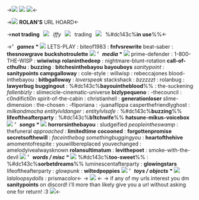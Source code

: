 ->![](https://cdn.discordapp.com/attachments/1128227441723314266/1130551195853914193/grey_gradient_1.png)
![](https://i.imgur.com/WDi8VHB.png)
![](https://media.discordapp.net/attachments/903364339464044575/1100876340409937940/C7ED3E13-9EDF-4440-ACD1-EF456FB85A0A.png)<-

->![](https://media.discordapp.net/attachments/903364339464044575/1088829092905885696/8ADB0D20-2CE8-48C0-9AF1-88A2E5E54EB1.gif) **ROLAN'S** URL HOARD<-

->**not trading**⠀![](https://media.discordapp.net/attachments/903364339464044575/1088986157699833908/CABE384B-4F2D-42E5-B013-334C7D9D1CD8.gif)⠀*iffy*⠀![](https://media.discordapp.net/attachments/903364339464044575/1088986157699833908/CABE384B-4F2D-42E5-B013-334C7D9D1CD8.gif)⠀trading⠀![](https://media.discordapp.net/attachments/903364339464044575/1088986157699833908/CABE384B-4F2D-42E5-B013-334C7D9D1CD8.gif)⠀%#dc143c%**in use**%%<-

->〞***games*** ❞ ![](https://media.discordapp.net/attachments/903364339464044575/1088986740192202914/A4B09613-A730-4408-85CA-41C436243334.gif)
LETS-PLAY : biteof1983 : **fnfvsrewrite**
beat-saber : **thesnowgrave**
**buckshotrouIette**
![](https://cdn.discordapp.com/attachments/1141217508792213534/1142474593689403482/image44.gif)
〞***media*** ❞ ![](https://media.discordapp.net/attachments/903364339464044575/1088986740192202914/A4B09613-A730-4408-85CA-41C436243334.gif)
prime-defender : 1-800-THE-WISP : **wiwiwisp**
**rolaninthedeep** : nightmare-blunt-rotation
**call-of-cthulhu** : **buzzing** : **bitchesinthebayou**
**bayouboys** *sanitypoint* : **sanitypoints**
**campgalloway** : cole-style : willwisp : rebeccajones
blood-inthebayou : **bitbgalloway** : *loverspeak*
stackshack : *bzzzzzt* : rolanbug : **lawyerbug**
**buggingout** : %#dc143c%**bayouintheblood**%% : the-suckening
*fallenbizly* : slimecicle-cinematic-universe
**bizlypequeno** : -thecouncil : c0ndificti0n
spirit-of-the-cabin : christianhell : **generationloser**
slime-dimension : the-chosen : -fliporiana : -juanaflippa
casperthefriendlyghost : *milkandmocha*
*entitylvldanger* : *entitylvlsafe* : %#dc143c%**buzzing**%%
**lifeoftheafterparty** : %#dc143c%**b1tchwife**%%
**hatsune-mikus-voicebox**
![](https://cdn.discordapp.com/attachments/1141217508792213534/1142474593689403482/image44.gif)
〞***songs*** ❞ ![](https://media.discordapp.net/attachments/903364339464044575/1088986740192202914/A4B09613-A730-4408-85CA-41C436243334.gif)
**horrorsinthebayou** : sludgeified
*peopleintheswamp* : thefuneral
*approached* : **limitedtime**
**cocooned** : **forgottenpromise**
**secretsofthewill** : *faceinthebog*
*somethingbuggingyou* : **heartofthehive**
amomentofrespite : youwillbereplaced
youvechanged : amelodyivealwaysknown
**rolansultimatum** : **levithepoet** : smoke-with-the-devil
![](https://cdn.discordapp.com/attachments/1141217508792213534/1142474593689403482/image44.gif)
〞***words / misc*** ❞ ![](https://media.discordapp.net/attachments/903364339464044575/1088986740192202914/A4B09613-A730-4408-85CA-41C436243334.gif)
%#dc143c%**too-sweet**%% : %#dc143c%**sorbetdreams**%%
luminescentafterparty : **glowingstars**
lifeoftheafterparty : *glowpunk* : **wiltedpoppies**
![](https://cdn.discordapp.com/attachments/1141217508792213534/1142474593689403482/image44.gif)
〞***toys / objects*** ❞ ![](https://media.discordapp.net/attachments/903364339464044575/1088986740192202914/A4B09613-A730-4408-85CA-41C436243334.gif)
*lalaloopsydolls* : prismacolor<-
-> ![](https://media.discordapp.net/attachments/903364339464044575/1101143419029553230/8705E8FF-7C0F-4AE8-846F-AB5EC80BD9EA.gif) <-
-> if any of my urls interest you
dm **sanitypoints** on discord!
i'll more than likely give you a url
without asking one for return! :3
![](https://cdn.discordapp.com/attachments/1128227441723314266/1130551196155916378/grey_gradient_2.png)<-